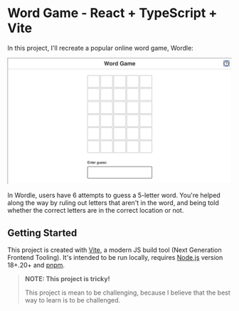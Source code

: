 # Word Game - React + TypeScript + Vite

In this project, I'll recreate a popular online word game, Wordle:

![Demo showing the finished product, our Wordle clone](docs/wordle-demo.gif)

In Wordle, users have 6 attempts to guess a 5-letter word. You're helped along the way by ruling out letters that aren't in the word, and being told whether the correct letters are in the correct location or not.

## Getting Started

This project is created with [Vite](https://vitejs.dev/), a modern JS build tool (Next Generation Frontend Tooling). It's intended to be run locally, requires [Node.js](https://nodejs.org/en/) version 18+.20+ and [pnpm](https://pnpm.io/).

> **NOTE: This project is tricky!**
>
> This project is mean to be challenging, because I believe that the best way to learn is to be challenged.
